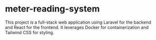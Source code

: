 # meter-reading-system
This project is a full-stack web application using Laravel for the backend and React for the frontend. It leverages Docker for containerization and Tailwind CSS for styling.
